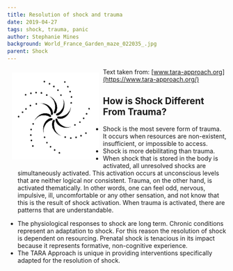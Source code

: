 ```yaml
---
title: Resolution of shock and trauma
date: 2019-04-27
tags: shock, trauma, panic
author: Stephanie Mines
background: World_France_Garden_maze_022035_.jpg
parent: Shock
---
```


<img src="/images/swirl.jpg" style="float: left; margin: 10px;" width="200" height="200" />

Text taken from: [www.tara-approach.org](https://www.tara-approach.org/)

## How is Shock Different From Trauma?

 * Shock is the most severe form of trauma. It occurs when resources are non-existent, insufficient, or impossible to access.
 * Shock is more debilitating than trauma.
 * When shock that is stored in the body is activated, all unresolved shocks are simultaneously activated. This activation occurs at unconscious levels that are neither logical nor consistent. Trauma, on the other hand, is activated thematically. In other words, one can feel odd, nervous, impulsive, ill, uncomfortable or any other sensation, and not know that this is the result of shock activation. When trauma is activated, there are patterns that are understandable.
 
<!--more-->
* The physiological responses to shock are long term. Chronic conditions represent an adaptation to shock. For this reason the resolution of shock is dependent on resourcing. Prenatal shock is tenacious in its impact because it represents formative, non-cognitive experience.
 * The TARA Approach is unique in providing interventions specifically adapted for the resolution of shock.
